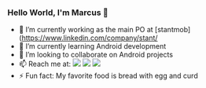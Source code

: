 ### Hello World, I'm Marcus 👋

- 🔭 I’m currently working as the main PO at [stantmob](https://www.linkedin.com/company/stant/
- 🌱 I’m currently learning Android development
- 👯 I’m looking to collaborate on Android projects
- 📫 Reach me at:
[![](https://img.shields.io/badge/-LinkedIn-222222?style=flat-square&logo=Linkedin&logoColor=white&link=https://www.linkedin.com/in/marcus-nogueira/)](https://www.linkedin.com/in/andersonfernandes12/)
[![](https://img.shields.io/badge/-Gmail-222222?style=flat-square&logo=gmail&logoColor=white&link=mailto:marcuslcnog@gmail.com)](mailto:marcuslcnog@gmail.com)
[![](https://www.codewars.com/users/marcuslcnog/badges/micro)](https://www.codewars.com/users/marcuslcnog)
- ⚡ Fun fact: My favorite food is bread with egg and curd
